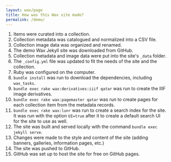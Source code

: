 ```yaml
---
layout: wax/page
title: How was this Wax site made?
permalink: /demo/
---
```


1. Items were curated into a collection.
2. Collection metadata was catalogued and normalized into a CSV file.
3. Collection image data was organized and renamed.
4. The demo Wax Jekyll site was downloaded from GitHub.
5. Collection metadata and image data were put into the site's `_data` folder.
6. The `_config.yml` file was updated to fit the needs of the site and the collection.
7. Ruby was configured on the computer.
8. `bundle install` was run to download the dependencies, including `wax_tasks`.
9. `bundle exec rake wax:derivatives:iiif qatar` was run to create the IIIF image derivatives.
10. `bundle exec rake wax:pagemaster qatar` was run to create pages for each collection item from the metadata records.
11. `bundle exec rake wax:lunr` was run to create a search index for the site. It was run with the option `UI=true` after it to create a default search UI for the site to use as well.
12. The site was built and served locally with the command `bundle exec jekyll serve`.
13. Changes were made to the style and content of the site (adding banners, galleries, information pages, etc.)
14. The site was pushed to GitHub.
15. GitHub was set up to host the site for free on GitHub pages.
